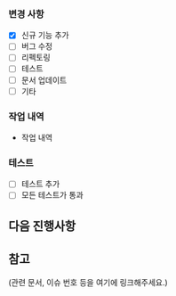 ### 변경 사항
- [X] 신규 기능 추가 
- [ ] 버그 수정 
- [ ] 리펙토링
- [ ] 테스트 
- [ ] 문서 업데이트 
- [ ] 기타

### 작업 내역
- 작업 내역 

### 테스트
- [ ] 테스트 추가
- [ ] 모든 테스트가 통과

## 다음 진행사항

## 참고
(관련 문서, 이슈 번호 등을 여기에 링크해주세요.)
